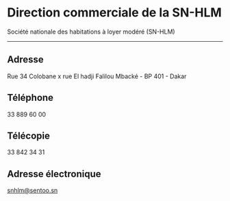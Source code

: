 # Direction commerciale de la SN-HLM

Société nationale des habitations à loyer modéré (SN-HLM)  

------------------------------------------------------------

**Adresse**
-----------

Rue 34 Colobane x rue El hadji Falilou Mbacké - BP 401 - Dakar

**Téléphone**
-------------

33 889 60 00

**Télécopie**
-------------

33 842 34 31

**Adresse électronique**
------------------------

[snhlm@sentoo.sn](../../../services/snhlmsentoosn.md)